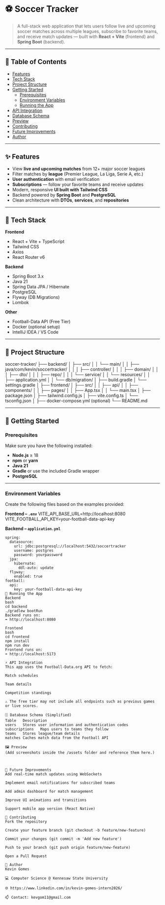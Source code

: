 # ⚽ Soccer Tracker

> A full-stack web application that lets users follow live and upcoming soccer matches across multiple leagues, subscribe to favorite teams, and receive match updates — built with **React + Vite** (frontend) and **Spring Boot** (backend).

---

## 📖 Table of Contents
- [Features](#-features)
- [Tech Stack](#-tech-stack)
- [Project Structure](#-project-structure)
- [Getting Started](#-getting-started)
    - [Prerequisites](#prerequisites)
    - [Environment Variables](#environment-variables)
    - [Running the App](#running-the-app)
- [API Integration](#-api-integration)
- [Database Schema](#-database-schema)
- [Preview](#-preview)
- [Contributing](#-contributing)
- [Future Improvements](#-future-improvements)
- [Author](#-author)

---

## ✨ Features
- View **live and upcoming matches** from 12+ major soccer leagues
- Filter matches by **league** (Premier League, La Liga, Serie A, etc.)
- **User authentication** with email verification
- **Subscriptions** — follow your favorite teams and receive updates
- Modern, responsive **UI built with Tailwind CSS**
- Backend powered by **Spring Boot** and **PostgreSQL**
- Clean architecture with **DTOs**, **services**, and **repositories**

---

## 🧩 Tech Stack

**Frontend**
- React + Vite + TypeScript
- Tailwind CSS
- Axios
- React Router v6

**Backend**
- Spring Boot 3.x
- Java 21
- Spring Data JPA / Hibernate
- PostgreSQL
- Flyway (DB Migrations)
- Lombok

**Other**
- Football-Data API (Free Tier)
- Docker (optional setup)
- IntelliJ IDEA / VS Code

---

## 📁 Project Structure

soccer-tracker/
├── backend/
│ ├── src/
│ │ └── main/
│ │ ├── java/com/kevin/soccertracker/
│ │ │ ├── controller/
│ │ │ ├── domain/
│ │ │ ├── dto/
│ │ │ ├── repo/
│ │ │ └── service/
│ │ └── resources/
│ │ ├── application.yml
│ │ └── db/migration/
│ ├── build.gradle
│ └── settings.gradle
│
├── frontend/
│ ├── src/
│ │ ├── api/
│ │ ├── components/
│ │ ├── pages/
│ │ ├── App.tsx
│ │ └── main.tsx
│ ├── package.json
│ ├── tailwind.config.js
│ ├── vite.config.ts
│ └── tsconfig.json
│
├── docker-compose.yml (optional)
└── README.md


---

## 🚀 Getting Started

### Prerequisites
Make sure you have the following installed:
- **Node.js** ≥ 18
- **npm** or **yarn**
- **Java 21**
- **Gradle** or use the included Gradle wrapper
- **PostgreSQL**

---

### Environment Variables
Create the following files based on the examples provided:

**Frontend – `.env`**
VITE_API_BASE_URL=http://localhost:8080
VITE_FOOTBALL_API_KEY=your-football-data-api-key



**Backend – `application.yml`**
```
spring:
  datasource:
    url: jdbc:postgresql://localhost:5432/soccertracker
    username: postgres
    password: yourpassword
  jpa:
    hibernate:
      ddl-auto: update
  flyway:
    enabled: true
football:
  api:
    key: your-football-data-api-key
🏃 Running the App
Backend
bash
cd backend
./gradlew bootRun
Backend runs on:
➡️ http://localhost:8080

Frontend
bash
cd frontend
npm install
npm run dev
Frontend runs on:
➡️ http://localhost:5173

⚡ API Integration
This app uses the Football-Data.org API to fetch:

Match schedules

Team details

Competition standings

⚠️ The free tier may not include all endpoints such as previous games or live scores.

🗄️ Database Schema (Simplified)
Table	Description
users	Stores user information and authentication codes
subscriptions	Maps users to teams they follow
teams	Stores league/team details
matches	Caches match data from the Football API

🖼️ Preview
(Add screenshots inside the /assets folder and reference them here.)



🧠 Future Improvements
Add real-time match updates using WebSockets

Implement email notifications for subscribed teams

Add admin dashboard for match management

Improve UI animations and transitions

Support mobile app version (React Native)

🤝 Contributing
Fork the repository

Create your feature branch (git checkout -b feature/new-feature)

Commit your changes (git commit -m 'Add new feature')

Push to your branch (git push origin feature/new-feature)

Open a Pull Request

👤 Author
Kevin Gomes

💻 Computer Science @ Kennesaw State University

🌐 https://www.linkedin.com/in/kevin-gomes-intern2026/

📫 Contact: kevgom11@gmail.com